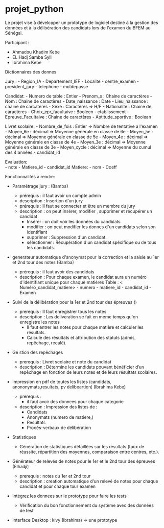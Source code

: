 # projet_python

Le projet vise à développer un prototype de logiciel destiné à la gestion des données et à la délibération des candidats lors de l'examen du BFEM au Sénégal.

Participant :

- Ahmadou Khadim Kebe
- EL Hadj Samba Syll
- Ibrahima Kebe

Dictionnaires des donnes

Jury :
    - Region_IA
    - Departement_IEF
    - Localite
    - centre_examen
    - president_jury
    - telephone
    - motdepasse

Candidat:
    - Numero de table : Entier
    - Prenom_s : Chaine de caractères
    - Nom : Chaine de caractères
    - Date_naissance : Date
    - Lieu_naissance : chaine de carcateres
    - Sexe : Caractères => H/F
    - Nationalite : Chaine de caractères
    - Choix_epr_facultaive : Booleen
    - etablissement
    - Epreuve_Facultaive : Chaine de caractères
    - Aptitude_sportive : Boolean

Livret scolaire:
    - Nombre_de_fois : Entier => Nombre de tentative a l'examen
    - Moyen_6e : décimal => Moyenne générale en classe de 6e
    - Moyen_5e : décimal => Moyenne générale en classe de 5e
    - Moyen_4e : décimal => Moyenne générale en classe de 4e
    - Moyen_3e : décimal => Moyenne générale en classe de 3e
    - Moyen_cycle : décimal  => Moyenne du cumul des 4 années
    - candidat_id

Evaluation:  
    - note
    - Matiere_id
    - candidat_id
Matiere:
    - nom
    - Coeff

Fonctionnalités à rendre:

- Paramétrage jury : (Bamba)
  - prérequis : il faut avoir un compte admin
  - description :  Insertion d'un jury
  - prérequis : Il faut se connecter et être un membre du jury
  - description : on peut insérer, modifier , supprimer et récupérer un candidat
    - Insérer : on doit voir les données du candidats
    - modifier : on peut modifier les donnes d'un candidats selon son identifiant
    - supprimer : Suppression d'un candidat.
    - sélectionner : Récupération d'un candidat spécifique ou de tous les candidats.

- generateur automatique d'anonymat pour la correction et la saisie au 1er et 2nd tour des notes (Bamba)
  - prérequis : il faut avoir des candidats
  - description : Pour chaque examen, le candidat aura un numéro d'identifiant unique pour chaque matières
     Table : < Numéro_candidat_matiere>
        - numero
        - matiere_id
        - candidat_id
        - Examen

- Suivi de la délibération pour la 1er et 2nd tour des épreuves ()
  - prerequis : Il faut enregistrer tous les notes
  - description : Les deliveration se fait en meme temps qu'on enregistre les notes
    - Il faut entrer les notes pour chaque matière et calculer les résultats.
    - Calcule des résultats et attribution des statuts (admis, repêchage, recalé).

- Ge stion des repêchages 
  - prerequis : Livret scolaire et note du candidat
  - description : Détermine les candidats pouvant bénéficier d’un repêchage en fonction de leurs notes et de leurs résultats scolaires.

- Impression en pdf de toutes les listes (candidats, anononymats,resultats, pv delibeartion) (Ibrahima Kebe)
  
  - prerequis :
    - il faut avoir des donnees pour chaque categorie 
  - description :
    Impression des listes de :
      - Candidats
      - Anonymats (numero de matiere,)
      - Résultats
      - Procès-verbaux de délibération
    

- Statistiques
  - Génération de statistiques détaillées sur les résultats (taux de réussite, répartition des moyennes,     comparaison entre centres, etc.).

- Générateur de relevés de notes pour le 1er et le 2nd tour des épreuves (Elhadji)
  - prerequis : notes du 1er et 2nd tour
  - description : creation automatique d'un relevé de notes pour chaque candidat et pour chaque tour examen 

- Intégrez les donnees sur le prototype pour faire les tests
  - Vérification du bon fonctionnement du système avec des données de test

- Interface Desktop : kivy (Ibrahima) => une prototype
